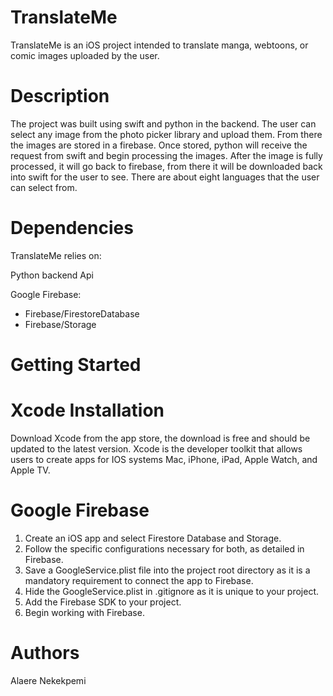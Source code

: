 # TranslateMe

TranslateMe is an iOS project intended to translate manga, webtoons, or comic images uploaded by the user. 

# Description

The project was built using swift and python in the backend. The user can select any image from the photo picker library and upload them. From there the images are stored in a firebase. Once stored, python will receive the request from swift and begin processing the images. After the image is fully processed, it will go back to firebase, from there it will be downloaded back into swift for the user to see. There are about eight languages that the user can select from. 

# Dependencies 
TranslateMe relies on:

Python backend Api 

Google Firebase:
* Firebase/FirestoreDatabase
* Firebase/Storage

# Getting Started

# Xcode Installation

Download Xcode from the app store, the download is free and should be updated to the latest version. Xcode is the developer toolkit that allows users to create apps for IOS systems Mac, iPhone, iPad, Apple Watch, and Apple TV. 

# Google Firebase


1. Create an iOS app and select Firestore Database and Storage.
2. Follow the specific configurations necessary for both, as detailed in Firebase.
3. Save a GoogleService.plist file into the project root directory as it is a mandatory requirement to connect the app to Firebase.
4. Hide the GoogleService.plist in .gitignore as it is unique to your project.
5. Add the Firebase SDK to your project.
6. Begin working with Firebase.

# Authors 

Alaere Nekekpemi 


